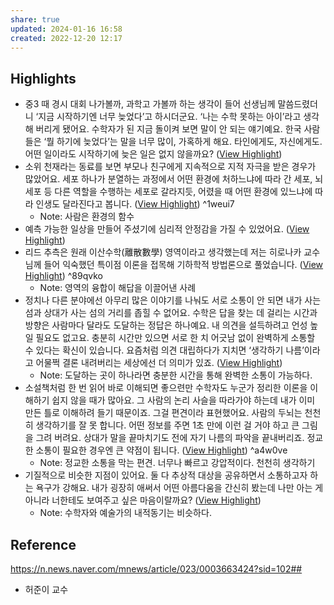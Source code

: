 ```yaml
---
share: true
updated: 2024-01-16 16:58
created: 2022-12-20 12:17
---
```



## Highlights
- 중3 때 경시 대회 나가볼까, 과학고 가볼까 하는 생각이 들어 선생님께 말씀드렸더니 ‘지금 시작하기엔 너무 늦었다’고 하시더군요. ‘나는 수학 못하는 아이’라고 생각해 버리게 됐어요. 수학자가 된 지금 돌이켜 보면 말이 안 되는 얘기예요. 한국 사람들은 ‘뭘 하기에 늦었다’는 말을 너무 많이, 가혹하게 해요. 타인에게도, 자신에게도. 어떤 일이라도 시작하기에 늦은 일은 없지 않을까요? ([View Highlight](https://read.readwise.io/read/01gmpqrxbaazh7hra3n0xse8zz))
- 소위 천재라는 동료를 보면 부모나 친구에게 지속적으로 지적 자극을 받은 경우가 많았어요. 세포 하나가 분열하는 과정에서 어떤 환경에 처하느냐에 따라 간 세포, 뇌 세포 등 다른 역할을 수행하는 세포로 갈라지듯, 어렸을 때 어떤 환경에 있느냐에 따라 인생도 달라진다고 봅니다. ([View Highlight](https://read.readwise.io/read/01gmpqttawhzyt41q9e1ffzxg2)) ^1weui7
    - Note: 사람은 환경의 함수
- 예측 가능한 일상을 만들어 주셨기에 심리적 안정감을 가질 수 있었어요. ([View Highlight](https://read.readwise.io/read/01gmpqw1awzgz63e2rhmhgmsw1))
- 리드 추측은 원래 이산수학(離散數學) 영역이라고 생각했는데 저는 히로나카 교수님께 들어 익숙했던 특이점 이론을 접목해 기하학적 방법론으로 풀었습니다. ([View Highlight](https://read.readwise.io/read/01gmpqzz540y2tk2b4mw8dcmak)) ^89qvko
    - Note: 영역의 융합이 해답을 이끌어낸 사례
- 정치나 다른 분야에선 아무리 많은 이야기를 나눠도 서로 소통이 안 되면 내가 사는 섬과 상대가 사는 섬의 거리를 좁힐 수 없어요. 수학은 답을 찾는 데 걸리는 시간과 방향은 사람마다 달라도 도달하는 정답은 하나예요. 내 의견을 설득하려고 언성 높일 필요도 없고요. 충분히 시간만 있으면 서로 한 치 어긋남 없이 완벽하게 소통할 수 있다는 확신이 있습니다. 요즘처럼 의견 대립하다가 지치면 ‘생각하기 나름’이라고 어물쩍 결론 내려버리는 세상에선 더 의미가 있죠. ([View Highlight](https://read.readwise.io/read/01gmpr47xmhnrt3rdke67a97vf))
    - Note: 도달하는 곳이 하나라면 충분한 시간을 통해 완벽한 소통이 가능하다.
- 소설책처럼 한 번 읽어 바로 이해되면 좋으련만 수학자도 누군가 정리한 이론을 이해하기 쉽지 않을 때가 많아요. 그 사람의 논리 사슬을 따라가야 하는데 내가 이미 만든 틀로 이해하려 들기 때문이죠. 그걸 편견이라 표현했어요. 사람의 두뇌는 천천히 생각하기를 잘 못 합니다. 어떤 정보를 주면 1초 만에 이런 걸 거야 하고 큰 그림을 그려 버려요. 상대가 말을 끝마치기도 전에 자기 나름의 파악을 끝내버리죠. 정교한 소통이 필요한 경우엔 큰 약점이 됩니다. ([View Highlight](https://read.readwise.io/read/01gmpr6kzk9gz7ck8jv4cbmaez)) ^a4w0ve
    - Note: 정교한 소통을 막는 편견. 너무나 빠르고 강압적이다. 천천히 생각하기
- 기질적으로 비슷한 지점이 있어요. 둘 다 추상적 대상을 공유하면서 소통하고자 하는 욕구가 강해요. 내가 굉장히 애써서 어떤 아름다움을 간신히 봤는데 나만 아는 게 아니라 너한테도 보여주고 싶은 마음이랄까요? ([View Highlight](https://read.readwise.io/read/01gmprchzk8mcybw0bwtg7hf3f))
    - Note: 수학자와 예술가의 내적동기는 비슷하다.


## Reference
https://n.news.naver.com/mnews/article/023/0003663424?sid=102##
- 허준이 교수
